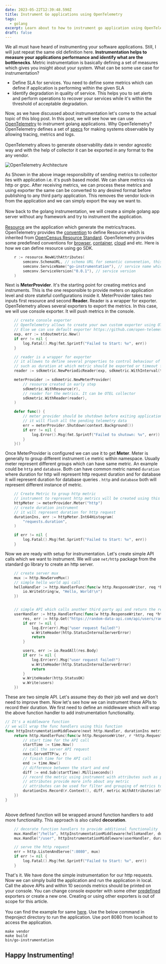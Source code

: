 ```yaml
---
date: 2023-05-22T12:39:48.590Z
title: Instrument Go applications using OpenTelemetry
tags:
  - golang
excerpt: Learn about to how to instrument go application using OpenTelemetry.
draft: false
---
```

We all must have heard of instrumenting your software applications. Still, I will just repeat the same old definition here. **Instrumentation helps to measure your applications performance and identify what are the bottlenecks**. Metric instrumentation is basically defining a set of measures which gives you insight about your system. What can be some use case for instrumentation?

* Define SLA for services. You need to define some metrics which can define if application is performing within the given SLA
* Identify degradation in quality of service. This helps you to set alerts and perform operations to recover your services while it's within the threshold of acceptable degradation.

Now, as we have discussed about instrumentation let's come to the actual topic of this blog post. In this post, we will see how we can use [OpenTelemetry](https://opentelemetry.io/) to instrument golang applications. Why OpenTelemetry? OpenTelemetry defines a set of [specs](https://opentelemetry.io/docs/specs/otel/) for making systems observable by allowing tracing, metrics and logs. \
\
OpenTelemetry allows to generate observability data in vendor agnostic way and with the help of collector it can be exported in any format to the any vendor.

![OpenTelemetry Architecture](/assets/opentelemetry-2023-05-01-2222.png "OpenTelemetry Architecture")

As Shown in the above image responsibility of sending metrics to collector lies with application i.e. it's push based model. We can share metrics via http or grpc. After receiving metrics, we can process these metrics and using exporter the same can be converted to any desired format before publishing to any third party application. This removes the vendor lock-in from the application and we can simply export the way we want to.\
\
Now back to the golang instrumentation, we will create a simple golang app server without any framework and try to instrument the application. \
\
[Resource](https://opentelemetry.io/docs/specs/otel/resource/) are the application which generate the metrics/traces. OpenTelemetry provides the [convention](https://opentelemetry.io/docs/specs/otel/resource/semantic_conventions/) to define Resource which is inherited from [OpenCensus Resource Standard](https://github.com/census-instrumentation/opencensus-specs/blob/master/resource/StandardResources.md). OpenTelemetry provides some predefined  conventions for [browser](https://opentelemetry.io/docs/specs/otel/resource/semantic_conventions/browser/), [container](https://opentelemetry.io/docs/specs/otel/resource/semantic_conventions/container/), [cloud](https://opentelemetry.io/docs/specs/otel/resource/semantic_conventions/cloud/) and etc. Here is how we can define resource using go SDK.

```go
	r := resource.NewWithAttributes(
		semconv.SchemaURL, // schema URL for semantic convenetion, this is will contain URL for semantic schema
		semconv.ServiceName("go-instrumentation"), // service name which is being instrumented
		semconv.ServiceVersion("0.0.1"), // service version
	)
```

Next is **MeterProvider**. It's the starting point for creating metrics and instruments. This is the one responsible to provide meters on application level and store stateful configurations inside it. MeterProvider takes two inputs first resource and second **Reader.** Reader is a wrapper for exporter. OpenTelemetry allows several exporters to export the metrics. In this case, we will use console exporter. It will push metrics in the console.

```go
	// create console exporter
	// OpenTelemetry allows to create your own custom exporter using OTLP
	// Else we can use default exporter https://github.com/open-telemetry/opentelemetry-go/tree/v1.15.1/exporters
	exp, err := stdoutmetric.New()
	if err != nil {
		log.Fatal().Msg(fmt.Sprintf("Failed to Start: %v", err))
	}

	// reader is a wrapper for exporter
	// it allowes to define several properties to control behaviour of export
	// such as duration at which metric should be exported or timeout for export 
	reader := sdkmetric.NewPeriodicReader(exp, sdkmetric.WithInterval(time.Duration(10000*time.Millisecond)))

	meterProvider := sdkmetric.NewMeterProvider(
		// resource created in early step
		sdkmetric.WithResource(r),  
		// reader for the metrics. It can be OTEL collector  
		sdkmetric.WithReader(reader), 
	)

	defer func() {
		// meter provider should be shutdown before exiting application
		// it will flush all the pending telemetry data
		err = meterProvider.Shutdown(context.Background())
		if err != nil {
			log.Error().Msg(fmt.Sprintf("Failed to shutown: %v", err))
		}
	}()
```

Once MeterProvider is configured we can use it to get **Meter**. Meter is generally to group different instrument i.e metric within namespace. Usually meter represent different groups which can have same metric. An example could be `http` and `database`. Both can have common metric named `duration` where duration for http will represent http request duration and for database it will represent duration for database queries . `http` and `database` both will represent different instance of metric. 

```go
	// Create Metric to group http metric
	// instrument to represent http metrics will be created using this meter
	httpMeter := meterProvider.Meter("http")
	// create duration instrument
	// it will represent duration for http request
	durationIns, err := httpMeter.Int64Histogram(
		"requests.duration",
	)

	if err != nil {
		log.Fatal().Msg(fmt.Sprintf("Failed to Start: %v", err))
	}
```

Now we are ready with setup for instrumentation. Let's create simple API calls which we want to instrument. We will use `net/http` package from the standard go library to create an http server.

```go
	// create server mux
	mux := http.NewServeMux()
	// simple hello world api call
	helloHandler := http.HandlerFunc(func(w http.ResponseWriter, req *http.Request) {
		io.WriteString(w, "Hello, World!\n")
	})


	// simple API which calls another third party api and return the response from it
	userHandler := http.HandlerFunc(func(w http.ResponseWriter, req *http.Request) {
		res, err := http.Get("https://random-data-api.com/api/users/random_user")
		if err != nil {
			log.Err(err).Msg("user request failed!")
			w.WriteHeader(http.StatusInternalServerError)
			return
		}

		users, err := io.ReadAll(res.Body)
		if err != nil {
			log.Err(err).Msg("user request failed!")
			w.WriteHeader(http.StatusInternalServerError)
			return
		}
		w.WriteHeader(http.StatusOK)
		w.Write(users)
	})
```

These are two simple API. Let's assume they do their job well and we don't need to improve them. Now let's see how we can instrument these APIs to record their duration. We first need to define an middleware which will wrap the above function handler to add instrumentation functionality.

```go
// It's a middleware function
// we will wrap the func handlers using this function
func httpInstrumentationMiddleware(next http.Handler, durationIns metric.Int64Histogram) http.Handler {
	return http.HandlerFunc(func(w http.ResponseWriter, r *http.Request) {
		// start time for the API call
		startTime := time.Now()
		// call the server API request
		next.ServeHTTP(w, r)
		// finish time for the API call
		end := time.Now()
		// difference between the start and end
		diff := end.Sub(startTime).Milliseconds()
		// record the metric using instrument with attributes such as path
		// attributes provide more info about any metric
		// attributes can be used for filter and grouping of metrics to make better sense out of metrics
		durationIns.Record(r.Context(), diff, metric.WithAttributes(attribute.String("path", r.URL.Path)))
	})
}
```

\
Above defined function will be wrapped around function handlers to add more functionality. This approach is also called **decoration**.

```go
	// decorate function handlers to provide additional functionality
	mux.Handle("/hello", httpInstrumentationMiddleware(helloHandler, durationIns))
	mux.Handle("/user", httpInstrumentationMiddleware(userHandler, durationIns))

	// serve the http request
	err = http.ListenAndServe(":8080", mux)
	if err != nil {
		log.Fatal().Msg(fmt.Sprintf("Failed to Start: %v", err))
	}
```

That's it. We have done the simple instrumentation for our http requests. Now we can simply build the application and run the application in local. Call the above APIs and within 10 seconds metrics should be printed on your console. You can change console exporter with some other [predefined](https://github.com/open-telemetry/opentelemetry-go/tree/v1.15.1/exporters) exporters or create a new one. Creating or using other exporters is out of scope for this article.\
\
You can find the example for same [here](https://github.com/nitishkumar71/blog/tree/master/go-instrumentation). Use the below command in theproject  directory to run the application. Use port 8080 from localhost to access the application. 

```shell
make vendor
make build
bin/go-instrumentation
```

## Happy Instrumenting!